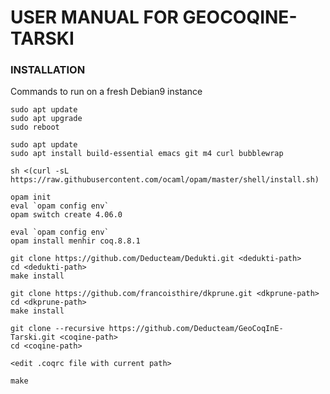 USER MANUAL FOR GEOCOQINE-TARSKI
======================================

### INSTALLATION

Commands to run on a fresh Debian9 instance

```
sudo apt update
sudo apt upgrade
sudo reboot

sudo apt update
sudo apt install build-essential emacs git m4 curl bubblewrap

sh <(curl -sL https://raw.githubusercontent.com/ocaml/opam/master/shell/install.sh)

opam init
eval `opam config env`
opam switch create 4.06.0

eval `opam config env`
opam install menhir coq.8.8.1

git clone https://github.com/Deducteam/Dedukti.git <dedukti-path>
cd <dedukti-path>
make install

git clone https://github.com/francoisthire/dkprune.git <dkprune-path>
cd <dkprune-path>
make install

git clone --recursive https://github.com/Deducteam/GeoCoqInE-Tarski.git <coqine-path>
cd <coqine-path>

<edit .coqrc file with current path>

make
```
